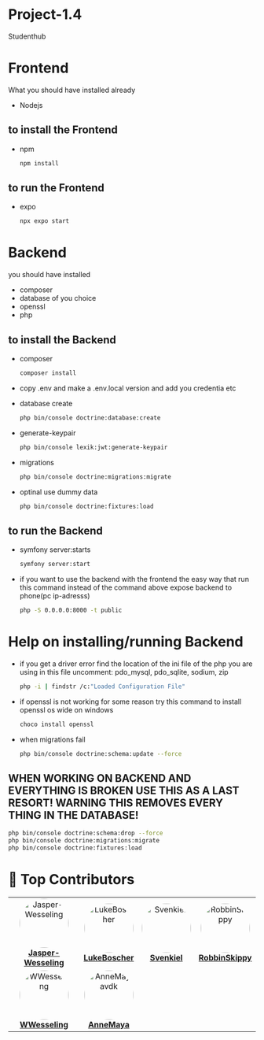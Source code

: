 # Project-1.4
Studenthub


# Frontend
What you should have installed already
+ Nodejs



## to install the Frontend
* npm
  ```sh
  npm install
  ```

## to run the Frontend
* expo
  ```sh
  npx expo start
  ```


# Backend

you should have installed
+ composer 
+ database of you choice 
+ openssl
+ php



## to install the Backend

* composer
  ```sh
  composer install
  ```


* copy .env and make a .env.local version and add you credentia etc


* database create
  ```sh
  php bin/console doctrine:database:create
  ```


* generate-keypair
  ```sh
  php bin/console lexik:jwt:generate-keypair
  ```


* migrations
  ```sh
  php bin/console doctrine:migrations:migrate
  ```


* optinal use dummy data 
  ```sh
  php bin/console doctrine:fixtures:load
  ```
    


## to run the Backend
* symfony server:starts
  ```sh
  symfony server:start
  ```


* if you want to use the backend with the frontend the easy way that run this command instead of the command above
expose backend to phone(pc ip-adresss)
  ```sh
  php -S 0.0.0.0:8000 -t public
  ```


# Help on installing/running Backend

* if you get a driver error find the location of the ini file of the php you are using
in this file uncomment: pdo_mysql, pdo_sqlite, sodium, zip
  ```sh
  php -i | findstr /c:"Loaded Configuration File"
  ```


* if openssl is not working for some reason try this command to install openssl os wide on windows
  ```sh
  choco install openssl
  ```


* when migrations fail
  ```sh
  php bin/console doctrine:schema:update --force
  ```

## WHEN WORKING ON BACKEND AND EVERYTHING IS BROKEN USE THIS AS A LAST RESORT! WARNING THIS REMOVES EVERY THING IN THE DATABASE! 
  ```sh
  php bin/console doctrine:schema:drop --force
  php bin/console doctrine:migrations:migrate
  php bin/console doctrine:fixtures:load
  ```



# 🌟 Top Contributors

<div align="center">

<table>
  <tr>
    <td align="center">
      <a href="https://github.com/Jasper-Wesseling">
        <img src="https://avatars.githubusercontent.com/u/93253259?v=4" width="100" style="border-radius:50%;" alt="Jasper-Wesseling"/><br />
        <b>Jasper-Wesseling</b>
      </a>
    </td>
    <td align="center">
      <a href="https://github.com/LukeBoscher">
        <img src="https://avatars.githubusercontent.com/u/183364004?v=4" width="100" style="border-radius:50%;" alt="LukeBoscher"/><br />
        <b>LukeBoscher</b>
      </a>
    </td>
    <td align="center">
      <a href="https://github.com/Svenkiel">
        <img src="https://avatars.githubusercontent.com/u/108806428?v=4" width="100" style="border-radius:50%;" alt="Svenkiel"/><br />
        <b>Svenkiel</b>
      </a>
    </td>
    <td align="center">
      <a href="https://github.com/RobbinSkippy">
        <img src="https://avatars.githubusercontent.com/u/183363464?v=4" width="100" style="border-radius:50%;" alt="RobbinSkippy"/><br />
        <b>RobbinSkippy</b>
      </a>
    </td>
  </tr>
  <tr>
    <td align="center">
      <a href="https://github.com/WWesseling">
        <img src="https://avatars.githubusercontent.com/u/149768576?v=4" width="100" style="border-radius:50%;" alt="WWesseling"/><br />
        <b>WWesseling</b>
      </a>
    </td>
    <td align="center">
      <a href="https://github.com/AnneMayavdk">
        <img src="https://avatars.githubusercontent.com/u/183364284?v=4" width="100" style="border-radius:50%;" alt="AnneMayavdk"/><br />
        <b>AnneMaya</b>
      </a>
    </td>
    <td></td>
    <td></td>
  </tr>
</table>

</div>